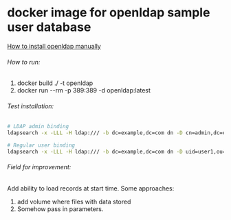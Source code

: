 
# docker image for openldap sample user database

[How to install openldap manually](https://help.ubuntu.com/lts/serverguide/openldap-server.html.en)

###### How to run:

 1. docker build ./ -t openldap
 2. docker run --rm -p 389:389 -d openldap:latest

###### Test installation:

```bash
# LDAP admin binding
ldapsearch -x -LLL -H ldap:/// -b dc=example,dc=com dn -D cn=admin,dc=example,dc=com -w password
```

```bash
# Regular user binding
ldapsearch -x -LLL -H ldap:/// -b dc=example,dc=com dn -D uid=user1,ou=People,dc=example,dc=com -w password1
```

###### Field for improvement:
 Add ability to load records at start time. Some approaches: 
 1. add volume where files with data stored 
 2. Somehow pass in parameters.